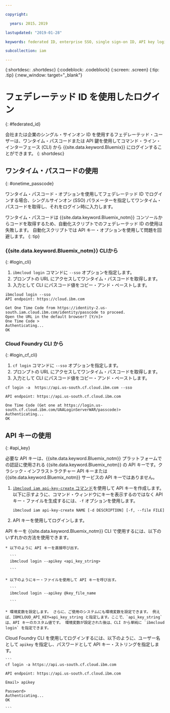 ```yaml
---

copyright:

  years: 2015，2019

lastupdated: "2019-01-28"

keywords: federated ID, enterprise SSO, single sign-on ID, API key login, one-time passcode login

subcollection: iam

---
```


{:shortdesc: .shortdesc}
{:codeblock: .codeblock}
{:screen: .screen}
{:tip: .tip}
{:new_window: target="_blank"}

# フェデレーテッド ID を使用したログイン
{: #federated_id}

会社または企業のシングル・サインオン ID を使用するフェデレーテッド・ユーザーは、ワンタイム・パスコードまたは API 鍵を使用してコマンド・ライン・インターフェース (CLI) から {{site.data.keyword.Bluemix}} にログインすることができます。
{: shortdesc}

## ワンタイム・パスコードの使用
{: #onetime_passcode}

ワンタイム・パスコード・オプションを使用してフェデレーテッド ID でログインする場合、シングルサインオン (SSO) パラメーターを指定してワンタイム・パスコードを取得し、それをログイン時に入力します。

ワンタイム・パスコードは {{site.data.keyword.Bluemix_notm}} コンソールからコードを取得するため、自動化スクリプトでのフェデレーテッド ID の使用は失敗します。 自動化スクリプトでは API キー・オプションを使用して問題を回避します。
{: tip}

### {{site.data.keyword.Bluemix_notm}} CLIから
{: #login_cli}
1. `ibmcloud login` コマンドに `--sso` オプションを指定します。
2. プロンプトの URL にアクセスしてワンタイム・パスコードを取得します。
3. 入力として CLI にパスコード値をコピー・アンド・ペーストします。

  ```
  ibmcloud login --sso
  API endpoint: https://cloud.ibm.com

  Get One Time Code from https://identity-2.us-south.iam.cloud.ibm.com/identity/passcode to proceed.
  Open the URL in the default browser? [Y/n]>
  One Time Code >
  Authenticating...
  OK

  ```

### Cloud Foundry CLI から
{: #login_cf_cli}

1. `cf login` コマンドに `--sso` オプションを指定します。
2. プロンプトの URL にアクセスしてワンタイム・パスコードを取得します。
3. 入力として CLI にパスコード値をコピー・アンド・ペーストします。

  ```
  cf login -a  https://api.us-south.cf.cloud.ibm.com --sso

  API endpoint: https://api.us-south.cf.cloud.ibm.com

  One Time Code (Get one at https://login.us-south.cf.cloud.ibm.com/UAALoginServerWAR/passcode)>
  Authenticating...
  OK

  ```

## API キーの使用
{: #api_key}

必要な API キーは、{{site.data.keyword.Bluemix_notm}} プラットフォームでの認証に使用される {{site.data.keyword.Bluemix_notm}} の API キーです。クラシック・インフラストラクチャー API キーまたは {{site.data.keyword.Bluemix_notm}} サービスの API キーではありません。

1. [`ibmcloud iam api-key-create` コマンド](/docs/cli/reference/ibmcloud?topic=cloud-cli-ibmcloud_iam_api_key_create#ibmcloud_iam_api_key_create)を使用して API キーを作成します。 以下に示すように、コマンド・ウィンドウにキーを表示するのではなく API キー・ファイルを生成するには、`-f` オプションを使用します。

   ```
   ibmcloud iam api-key-create NAME [-d DESCRIPTION] [-f, --file FILE]

   ```

2. API キーを使用してログインします。

  API キーを {{site.data.keyword.Bluemix_notm}} CLI で使用するには、以下のいずれかの方法を使用できます。

    * 以下のように API キーを直接呼び出す。

      ```
      ibmcloud login --apikey <api_key_string>

      ```

    * 以下のようにキー・ファイルを使用して API キーを呼び出す。

      ```
      ibmcloud login --apikey @key_file_name

      ```

    * 環境変数を設定します。 さらに、ご使用のシステムにも環境変数を設定できます。 例えば、IBMCLOUD_API_KEY=api_key_string と指定します。ここで、`api_key_string` は、API キーのカスタム値です。 環境変数が設定された後は、CLI から単純に `ibmcloud login` を指定できます。

  Cloud Foundry CLI を使用してログインするには、以下のように、ユーザー名として `apikey` を指定し、パスワードとして API キー・ストリングを指定します。

    ```
    cf login -a https://api.us-south.cf.cloud.ibm.com

    API endpoint: https://api.us-south.cf.cloud.ibm.com

    Email> apikey

    Password>
    Authenticating...
    OK

    ```
